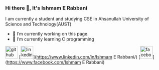 ### Hi there 👋, It's Ishmam E Rabbani
I am currently a student and studying CSE in Ahsanullah University of Science and Technology(AUST)

- 🔭 I’m currently working on this page. 
- 🌱 I’m currently learning C programming 


[<img src='https://cdn.jsdelivr.net/npm/simple-icons@3.0.1/icons/github.svg' alt='github' height='40'>](https://github.com/https://github.com/ishmamerabbani/ishmamerabbani/tree/main)  [<img src='https://cdn.jsdelivr.net/npm/simple-icons@3.0.1/icons/linkedin.svg' alt='linkedin' height='40'>](https://www.linkedin.com/in/Ishmam E Rabbani/)  [<img src='https://cdn.jsdelivr.net/npm/simple-icons@3.0.1/icons/facebook.svg' alt='facebook' height='40'>](https://www.facebook.com/Ishmam E Rabbani)  

